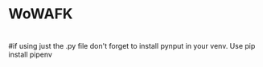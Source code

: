 # WoWAFK

#

#if using just the .py file don't forget to install pynput in your venv. Use pip install pipenv
